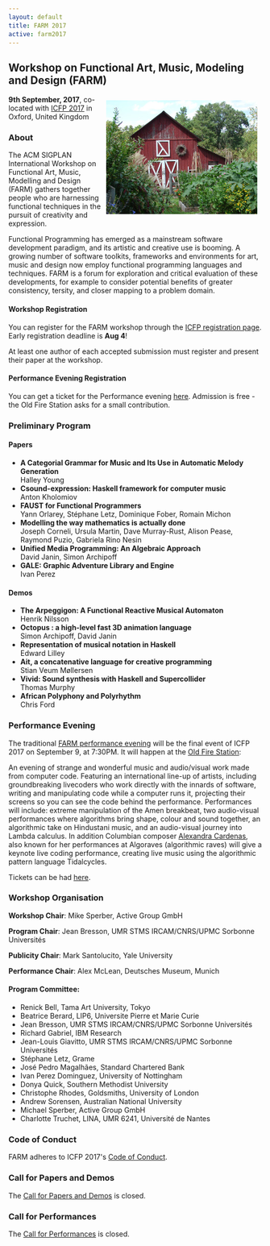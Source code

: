 ```yaml
---
layout: default
title: FARM 2017
active: farm2017
---
```


## Workshop on Functional Art, Music, Modeling and Design (FARM)

<img src="/files/farm-lambda-small.jpg" style="float: right; margin: 10px;" />

**9th September, 2017**, co-located with
[ICFP 2017](http://icfp17.sigplan.org/home) in Oxford, United Kingdom

### About

The ACM SIGPLAN International Workshop on Functional Art, Music,
Modelling and Design (FARM) gathers together people who are harnessing
functional techniques in the pursuit of creativity and expression.

Functional Programming has emerged as a mainstream software
development paradigm, and its artistic and creative use is booming. A
growing number of software toolkits, frameworks and environments for
art, music and design now employ functional programming languages and
techniques. FARM is a forum for exploration and critical evaluation of
these developments, for example to consider potential benefits of
greater consistency, tersity, and closer mapping to a problem domain.

#### Workshop Registration

You can register for the FARM workshop through
the
[ICFP registration page](http://icfp17.sigplan.org/attending/registration).
Early registration deadline is **Aug 4**!

At least one author of each accepted submission must register and present their paper at the workshop. 

#### Performance Evening Registration

You can get a ticket for the Performance
evening
[here](https://oldfirestation.org.uk/whats-on/?ts_routing=/shows/873576176).
Admission is free - the Old Fire Station asks for a small contribution.

### Preliminary Program

#### Papers

* **A Categorial Grammar for Music and Its Use in Automatic Melody
	Generation**<br/>
	Halley Young
* **Csound-expression: Haskell framework for computer music**<br/> 
  Anton Kholomiov
* **FAUST for Functional Programmers**<br/>
  Yann Orlarey, Stéphane Letz, Dominique Fober, Romain Michon
* **Modelling the way mathematics is actually done**<br/>
  Joseph Corneli, Ursula Martin, Dave Murray-Rust, Alison Pease, Raymond
  Puzio, Gabriela Rino Nesin
* **Unified Media Programming: An Algebraic Approach**<br/>
  David Janin, Simon Archipoff
* **GALE: Graphic Adventure Library and Engine**<br/>
  Ivan Perez

#### Demos

* **The Arpeggigon: A Functional Reactive Musical Automaton**<br/>
  Henrik Nilsson
* **Octopus : a high-level fast 3D animation language**<br/>
  Simon Archipoff, David Janin
* **Representation of musical notation in Haskell**<br/>
  Edward Lilley
* **Ait, a concatenative language for creative programming**<br/>
  Stian Veum Møllersen
* **Vivid: Sound synthesis with Haskell and Supercollider**<br/>
  Thomas Murphy
* **African Polyphony and Polyrhythm**<br/>
  Chris Ford

### Performance Evening

The
traditional
[FARM performance evening](https://oldfirestation.org.uk/whats-on/?ts_routing=/shows/873576176) will
be the final event of ICFP 2017 on September 9, at 7:30PM.  It will
happen at
the
[Old Fire Station](https://oldfirestation.ticketsolve.com/venues/126561395/shows):

An evening of strange and wonderful music and audio/visual work made
from computer code. Featuring an international line-up of artists,
including groundbreaking livecoders who work directly with the innards
of software, writing and manipulating code while a computer runs it,
projecting their screens so you can see the code behind the
performance. Performances will include: extreme manipulation of the
Amen breakbeat, two audio-visual performances where algorithms bring
shape, colour and sound together, an algorithmic take on Hindustani
music, and an audio-visual journey into Lambda calculus. In addition
Columbian
composer
[Alexandra Cardenas](http://cargocollective.com/tiemposdelruido), also
known for her performances at Algoraves (algorithmic raves) will give
a keynote live coding performance, creating live music using the
algorithmic pattern language Tidalcycles.

Tickets can be
had
[here](https://oldfirestation.org.uk/whats-on/?ts_routing=/shows/873576176).

### Workshop Organisation

**Workshop Chair**: Mike Sperber, Active Group GmbH

**Program Chair**: Jean Bresson, UMR STMS IRCAM/CNRS/UPMC Sorbonne Universités

**Publicity Chair**: Mark Santolucito, Yale University

**Performance Chair**: Alex McLean, Deutsches Museum, Munich

#### Program Committee:
* Renick Bell, Tama Art University, Tokyo
* Beatrice Berard,	LIP6, Universite Pierre et Marie Curie
* Jean Bresson,		UMR STMS IRCAM/CNRS/UPMC Sorbonne Universités
* Richard Gabriel,	IBM Research
* Jean-Louis Giavitto,	UMR STMS IRCAM/CNRS/UPMC Sorbonne Universités
* Stéphane Letz,		Grame
* José Pedro Magalhães,	Standard Chartered Bank
* Ivan Perez Dominguez,	University of Nottingham
* Donya Quick, 	Southern Methodist University
* Christophe Rhodes,	Goldsmiths, University of London
* Andrew Sorensen,		Australian National University
* Michael Sperber,		Active Group GmbH
* Charlotte Truchet,	LINA, UMR 6241, Université de Nantes

### Code of Conduct

FARM adheres to ICFP 2017's
[Code of Conduct](http://icfp17.sigplan.org/attending/code-of-conduct).

### Call for Papers and Demos

The [Call for Papers and Demos](cfp.html) is closed.

### Call for Performances

The [Call for Performances](call-for-performances.html) is closed.

